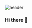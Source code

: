 ![header](https://capsule-render.vercel.app/api?type=waving&color=_custom_gradient&color=0:ff3784,100:8A4B08&height=300&section=header&text=HI%20I'm%20ISALA&fontSize=75&animation=twinkling)
### Hi there 👋

<!--
**sala1011/sala1011** is a ✨ _special_ ✨ repository because its `README.md` (this file) appears on your GitHub profile.

Here are some ideas to get you started:

- 🔭 I’m currently working on ...
- 🌱 I’m currently learning ...
- 👯 I’m looking to collaborate on ...
- 🤔 I’m looking for help with ...
- 💬 Ask me about ...
- 📫 How to reach me: ...
- 😄 Pronouns: ...
- ⚡ Fun fact: ...
-->
